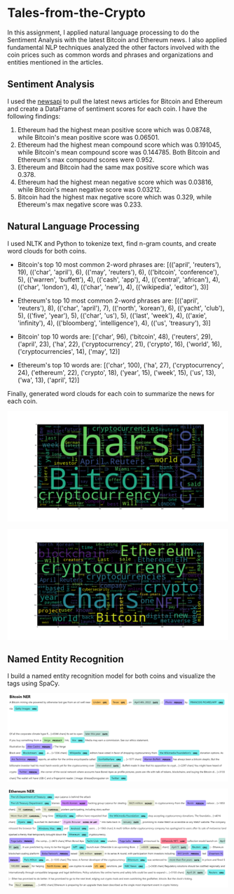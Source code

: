 # Tales-from-the-Crypto

In this assignment, I applied natural language processing to do the Sentiment Analysis with the latest Bitcoin and Ethereum news. I also applied fundamental NLP techniques analyzed the other factors involved with the coin prices such as common words and phrases and organizations and entities mentioned in the articles.

## Sentiment Analysis

I used the [newsapi](https://newsapi.org/) to pull the latest news articles for Bitcoin and Ethereum and create a DataFrame of sentiment scores for each coin. I have the following findings:
1. Ethereum had the highest mean positive score which was 0.08748, while Bitcoin's mean positive score was 0.06501.
2. Ethereum had the highest mean compound score which was 0.191045, while Bitcoin's mean compound score was 0.144785. Both Bitcoin and Ethereum's max compound scores were 0.952.
3. Ethereum and Bitcoin had the same max positive score which was 0.378.
4. Ethereum had the highest mean negative score which was 0.03816, while Bitcoin's mean negative score was 0.03212.
5. Bitcoin had the highest max negative score which was 0.329, while Ethereum's max negative score was 0.233. 

## Natural Language Processing

I used NLTK and Python to tokenize text, find n-gram counts, and create word clouds for both coins. 
- Bitcoin's top 10  most common 2-word phrases are: 
            [(('april', 'reuters'), 19),
            (('char', 'april'), 6),
            (('may', 'reuters'), 6),
            (('bitcoin', 'conference'), 5),
            (('warren', 'buffett'), 4),
            (('cash', 'app'), 4),
            (('central', 'african'), 4),
            (('char', 'london'), 4),
            (('char', 'new'), 4),
            (('wikipedia', 'editor'), 3)]

 - Ethereum's top 10 most common 2-word phrases are:
            [(('april', 'reuters'), 8),
            (('char', 'april'), 7),
            (('north', 'korean'), 6),
            (('yacht', 'club'), 5),
            (('five', 'year'), 5),
            (('char', 'us'), 5),
            (('last', 'week'), 4),
            (('axie', 'infinity'), 4),
            (('bloomberg', 'intelligence'), 4),
            (('us', 'treasury'), 3)]

- Bitcoin' top 10 words are:
            [('char', 96),
            ('bitcoin', 48),
            ('reuters', 29),
            ('april', 23),
            ('ha', 22),
            ('cryptocurrency', 21),
            ('crypto', 16),
            ('world', 16),
            ('cryptocurrencies', 14),
            ('may', 12)]

- Ethereum's top 10 words are:
            [('char', 100),
            ('ha', 27),
            ('cryptocurrency', 24),
            ('ethereum', 22),
            ('crypto', 18),
            ('year', 15),
            ('week', 15),
            ('us', 13),
            ('wa', 13),
            ('april', 12)]

Finally, generated word clouds for each coin to summarize the news for each coin.

![btc-word-cloud.png](btc-word-cloud.png)

![eth-word-cloud.png](eth-word-cloud.png)

## Named Entity Recognition

I build a named entity recognition model for both coins and visualize the tags using SpaCy.

![btc-ner.png](btc-ner.png)

![eth-ner.png](eth-ner.png)